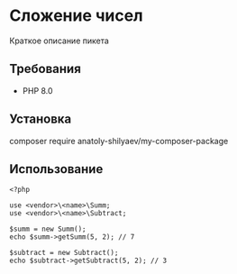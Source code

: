 # Сложение чисел

Краткое описание пикета

## Требования

- PHP 8.0

## Установка

composer require anatoly-shilyaev/my-composer-package

## Использование

    <?php

    use <vendor>\<name>\Summ;
    use <vendor>\<name>\Subtract;

    $summ = new Summ();
    echo $summ->getSumm(5, 2); // 7

    $subtract = new Subtract();
    echo $subtract->getSubtract(5, 2); // 3
